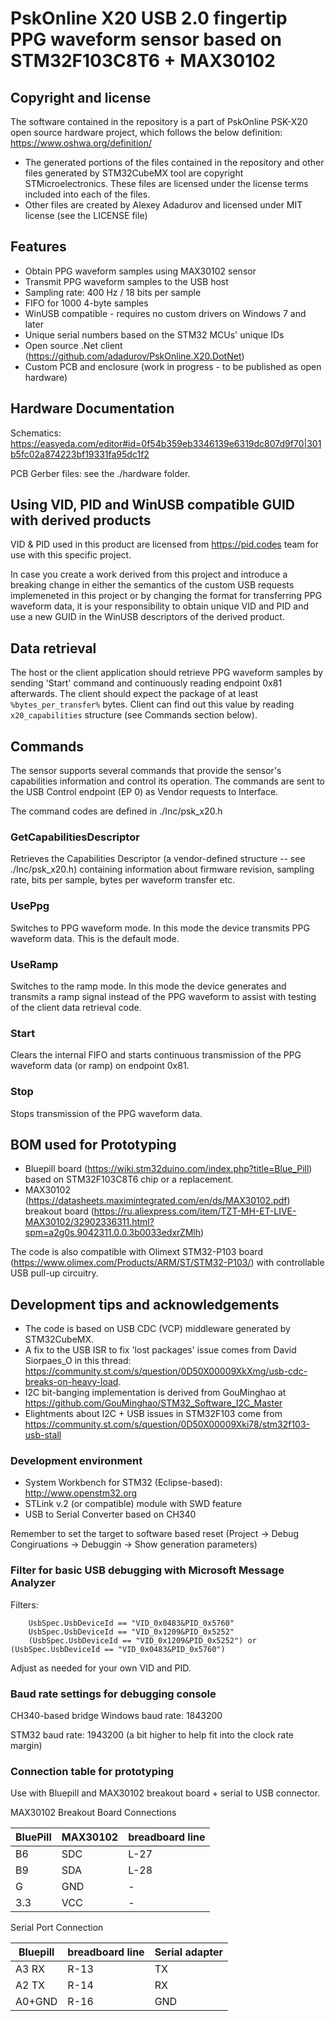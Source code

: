 # PskOnline X20 USB 2.0 fingertip PPG waveform sensor based on STM32F103C8T6 + MAX30102

## Copyright and license

The software contained in the repository is a part of PskOnline PSK-X20 open source hardware project, which follows the below definition: https://www.oshwa.org/definition/

* The generated portions of the files contained in the repository and other files generated 
by STM32CubeMX tool are copyright STMicroelectronics. These files are licensed under the license 
terms included into each of the files.
* Other files are created by Alexey Adadurov and licensed under MIT license (see the LICENSE file)

## Features

* Obtain PPG waveform samples using MAX30102 sensor
* Transmit PPG waveform samples to the USB host
* Sampling rate: 400 Hz / 18 bits per sample
* FIFO for 1000 4-byte samples
* WinUSB compatible - requires no custom drivers on Windows 7 and later
* Unique serial numbers based on the STM32 MCUs' unique IDs
* Open source .Net client (https://github.com/adadurov/PskOnline.X20.DotNet) 
* Custom PCB and enclosure (work in progress - to be published as open hardware)

## Hardware Documentation

Schematics: https://easyeda.com/editor#id=0f54b359eb3346139e6319dc807d9f70|301b5fc02a874223bf19331fa95dc1f2

PCB Gerber files: see the ./hardware folder.

## Using VID, PID and WinUSB compatible GUID with derived products

VID & PID used in this product are licensed from https://pid.codes team for use with this specific project.

In case you create a work derived from this project and introduce a breaking change in either 
the semantics of the custom USB requests implemeneted in this project or by changing the format for transferring
PPG waveform data, it is your responsibility to obtain unique VID and PID and use a new GUID in the WinUSB 
descriptors of the derived product.


## Data retrieval

The host or the client application should retrieve PPG waveform samples by sending 'Start' command and continuously reading endpoint 0x81 afterwards.
The client should expect the package of at least ```%bytes_per_transfer%```  bytes. Client can find out this value by reading ```x20_capabilities``` structure (see Commands section below).

## Commands

The sensor supports several commands that provide the sensor's capabilities information and control its operation.
The commands are sent to the USB Control endpoint (EP 0) as Vendor requests to Interface.

The command codes are defined in ./Inc/psk_x20.h 

### GetCapabilitiesDescriptor

Retrieves the Capabilities Descriptor (a vendor-defined structure -- see ./Inc/psk_x20.h) containing information 
about firmware revision, sampling rate, bits per sample, bytes per waveform transfer etc.

### UsePpg

Switches to PPG waveform mode. In this mode the device transmits PPG waveform data. This is the default mode.

### UseRamp

Switches to the ramp mode. In this mode the device generates and transmits a ramp signal instead of the PPG waveform to assist with testing of the client data retrieval code.

### Start

Clears the internal FIFO and starts continuous transmission of the PPG waveform data (or ramp) on endpoint 0x81.

### Stop

Stops transmission of the PPG waveform data.

## BOM used for Prototyping

* Bluepill board (https://wiki.stm32duino.com/index.php?title=Blue_Pill) based on STM32F103C8T6 chip or a replacement.
* MAX30102 (https://datasheets.maximintegrated.com/en/ds/MAX30102.pdf) breakout board (https://ru.aliexpress.com/item/TZT-MH-ET-LIVE-MAX30102/32902336311.html?spm=a2g0s.9042311.0.0.3b0033edxrZMlh)

The code is also compatible with Olimext STM32-P103 board (https://www.olimex.com/Products/ARM/ST/STM32-P103/) with controllable USB pull-up circuitry.

## Development tips and acknowledgements

* The code is based on USB CDC (VCP) middleware generated by STM32CubeMX.
* A fix to the USB ISR to fix 'lost packages' issue comes from David Siorpaes_O in this thread: https://community.st.com/s/question/0D50X00009XkXmg/usb-cdc-breaks-on-heavy-load.
* I2C bit-banging implementation is derived from GouMinghao at https://github.com/GouMinghao/STM32_Software_I2C_Master
* Elightments about I2C + USB issues in STM32F103 come from https://community.st.com/s/question/0D50X00009Xki78/stm32f103-usb-stall

### Development environment

* System Workbench for STM32 (Eclipse-based): http://www.openstm32.org
* STLink v.2 (or compatible) module with SWD feature
* USB to Serial Converter based on CH340

Remember to set the target to software based reset (Project -> Debug Congiruations -> Debuggin -> Show generation parameters)


### Filter for basic USB debugging with Microsoft Message Analyzer

Filters:

        UsbSpec.UsbDeviceId == "VID_0x0483&PID_0x5760"
        UsbSpec.UsbDeviceId == "VID_0x1209&PID_0x5252"      
        (UsbSpec.UsbDeviceId == "VID_0x1209&PID_0x5252") or (UsbSpec.UsbDeviceId == "VID_0x0483&PID_0x5760")

Adjust as needed for your own VID and PID.

### Baud rate settings for debugging console

CH340-based bridge
Windows baud rate: 1843200

STM32 baud rate: 1943200 
(a bit higher to help fit into the clock rate margin)

### Connection table for prototyping

Use with Bluepill and MAX30102 breakout board + serial to USB connector.

MAX30102 Breakout Board Connections

| BluePill   | MAX30102     | breadboard line | 
| ---------- | ------------ | --------------- |
| B6         | SDC          | L-27            |
| B9         | SDA          | L-28            |
| G          | GND          |  -              |
| 3.3        | VCC          |  -              |

Serial Port Connection

| Bluepill | breadboard line | Serial adapter |
| -------- | --------------- | -------------- |
| A3 RX    |  R-13           | TX             |
| A2 TX    |  R-14           | RX             |
| A0+GND   |  R-16           | GND            |

